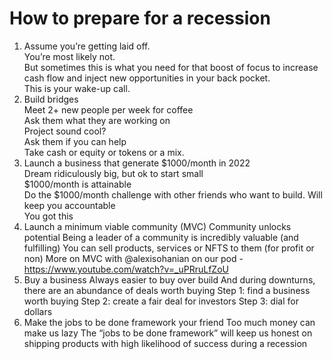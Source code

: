 # How to prepare for a recession

1. Assume you’re getting laid off.  
    You’re most likely not.  
    But sometimes this is what you need for that boost of focus to increase cash flow and inject new opportunities in your back pocket.  
    This is your wake-up call.
2. Build bridges  
    Meet 2+ new people per week for coffee  
    Ask them what they are working on  
    Project sound cool?  
    Ask them if you can help   
    Take cash or equity or tokens or a mix.   
3. Launch a business that generate $1000/month in 2022   
    Dream ridiculously big, but ok to start small    
    $1000/month is attainable   
    Do the $1000/month challenge with other friends who want to build. Will keep you accountable   
    You got this   
4. Launch a minimum viable community (MVC)
    Community unlocks potential
    Being a leader of a community is incredibly valuable (and fulfilling) 
    You can sell products, services or NFTS to them (for profit or non)
    More on MVC with @alexisohanian on our pod - https://www.youtube.com/watch?v=_uPRruLfZoU 
5. Buy a business
    Always easier to buy over build
    And during downturns, there are an abundance of deals worth buying
    Step 1: find a business worth buying 
    Step 2: create a fair deal for investors
    Step 3: dial for dollars
6. Make the jobs to be done framework your friend
    Too much money can make us lazy
    The “jobs to be done framework” will keep us honest on shipping products with high likelihood of success during a recession
    
